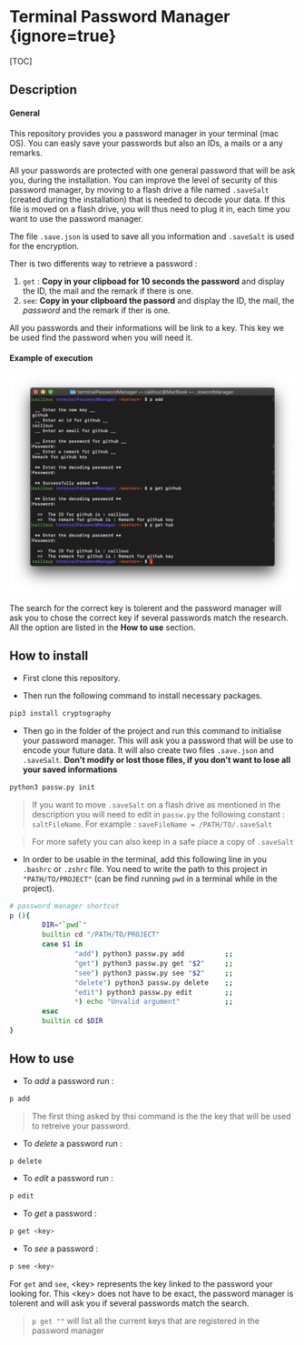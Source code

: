 # Terminal Password Manager {ignore=true}

[TOC]

## Description 

#### General 
This repository provides you a password manager in your terminal (mac OS). 
You can easly save your passwords but also an IDs, a mails or a any remarks. 

All your passwords are protected with one general password that will be ask you, during the installation. You can improve the level of security of this password manager, by moving to a flash drive a file named `.saveSalt` (created during the installation) that is needed to decode your data. If this file is moved on a flash drive, you will thus need to plug it in, each time you want to use the password manager.

The file `.save.json` is used to save all you information and `.saveSalt` is used for the encryption. 

Ther is two differents way to retrieve a password : 

1) `get` : **Copy in your clipboad for 10 seconds the password** and display the ID, the mail and the remark if there is one. 
2) `see`: **Copy in your clipboard the passord** and display the ID, the mail, the *password* and the remark if ther is one. 

All you passwords and their informations will be link to a key. This key we be used find the password when you will need it. 

#### Example of execution

![example](Example.png)

The search for the correct key is tolerent and the password manager will ask you to chose the correct key if several passwords match the research. 
All the option are listed in the **How to use** section. 


## How to install 

* First clone this repository. 

* Then run the following command to install necessary packages.

```zsh
pip3 install cryptography
```

* Then go in the folder of the project and run this command to initialise your password manager. This will ask you a password that will be use to encode your future data. It will also create two files `.save.json` and `.saveSalt`. 
**Don't modify or lost those files, if you don't want to lose all your saved informations** 

```zsh
python3 passw.py init
```

> If you want to move `.saveSalt` on a flash drive as mentioned in the description you will need to edit in `passw.py` the following constant : `saltFileName`. 
> For example : `saveFileName = /PATH/TO/.saveSalt` 

> For more safety you can also keep in a safe place a copy of `.saveSalt` 

* In order to be usable in the terminal, add this following line in you `.bashrc` or `.zshrc` file. You need to write the path to this project in `"PATH/TO/PROJECT"` (can be find running `pwd` in a terminal while in the project).

```zsh
# password manager shortcut
p (){
        DIR="`pwd`"
        builtin cd "/PATH/TO/PROJECT"
        case $1 in
                "add") python3 passw.py add          ;;
                "get") python3 passw.py get "$2"     ;;
                "see") python3 passw.py see "$2"     ;;
                "delete") python3 passw.py delete    ;;
                "edit") python3 passw.py edit        ;;
                *) echo "Unvalid argument"           ;;
        esac
        builtin cd $DIR
}
```

## How to use 

* To *add* a password run : 

```zsh 
p add
```

> The first thing asked by thsi command is the the key that will be used to retreive your password. 

* To *delete* a password run : 

```zsh 
p delete
```

* To *edit* a password run :

```zsh 
p edit
```

* To *get* a password : 

```zsh 
p get <key>
```

* To *see* a password : 

```zsh 
p see <key>
```

For `get` and `see`, \<key\> represents the key linked to the password your looking for. 
This \<key\> does not have to be exact, the password manager is tolerent and will ask you if several passwords match the search. 

> `p get ""` will list all the current keys that are registered in the password manager




